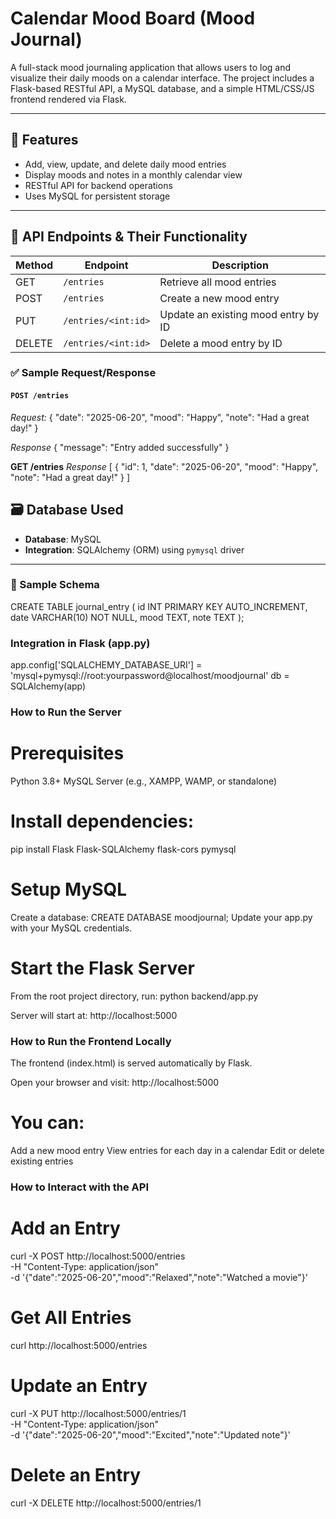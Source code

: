 # Calendar Mood Board (Mood Journal)

A full-stack mood journaling application that allows users to log and visualize their daily moods on a calendar interface. The project includes a Flask-based RESTful API, a MySQL database, and a simple HTML/CSS/JS frontend rendered via Flask.

---

## 📌 Features

- Add, view, update, and delete daily mood entries
- Display moods and notes in a monthly calendar view
- RESTful API for backend operations
- Uses MySQL for persistent storage

---

## 🚀 API Endpoints & Their Functionality

| Method | Endpoint             | Description                           |
|--------|----------------------|---------------------------------------|
| GET    | `/entries`           | Retrieve all mood entries             |
| POST   | `/entries`           | Create a new mood entry               |
| PUT    | `/entries/<int:id>`  | Update an existing mood entry by ID   |
| DELETE | `/entries/<int:id>`  | Delete a mood entry by ID             |

### ✅ Sample Request/Response

#### `POST /entries`

*Request:*
{
  "date": "2025-06-20",
  "mood": "Happy",
  "note": "Had a great day!"
}

*Response*
{
  "message": "Entry added successfully"
}

**GET /entries**
*Response*
[
  {
    "id": 1,
    "date": "2025-06-20",
    "mood": "Happy",
    "note": "Had a great day!"
  }
]

## 🗃️ Database Used

- **Database**: MySQL  
- **Integration**: SQLAlchemy (ORM) using `pymysql` driver

---

### 📄 Sample Schema

CREATE TABLE journal_entry (
  id INT PRIMARY KEY AUTO_INCREMENT,
  date VARCHAR(10) NOT NULL,
  mood TEXT,
  note TEXT
);

### Integration in Flask (app.py)
app.config['SQLALCHEMY_DATABASE_URI'] = 'mysql+pymysql://root:yourpassword@localhost/moodjournal'
db = SQLAlchemy(app)

### How to Run the Server
# Prerequisites
Python 3.8+
MySQL Server (e.g., XAMPP, WAMP, or standalone)

# Install dependencies:
pip install Flask Flask-SQLAlchemy flask-cors pymysql

# Setup MySQL
Create a database:
CREATE DATABASE moodjournal;
Update your app.py with your MySQL credentials.

# Start the Flask Server
From the root project directory, run:
python backend/app.py

Server will start at:
http://localhost:5000

### How to Run the Frontend Locally
The frontend (index.html) is served automatically by Flask.

Open your browser and visit:
http://localhost:5000

# You can:
Add a new mood entry
View entries for each day in a calendar
Edit or delete existing entries

### How to Interact with the API
# Add an Entry
curl -X POST http://localhost:5000/entries \
  -H "Content-Type: application/json" \
  -d '{"date":"2025-06-20","mood":"Relaxed","note":"Watched a movie"}'
  
# Get All Entries
curl http://localhost:5000/entries

# Update an Entry
curl -X PUT http://localhost:5000/entries/1 \
  -H "Content-Type: application/json" \
  -d '{"date":"2025-06-20","mood":"Excited","note":"Updated note"}'
  
# Delete an Entry
curl -X DELETE http://localhost:5000/entries/1
